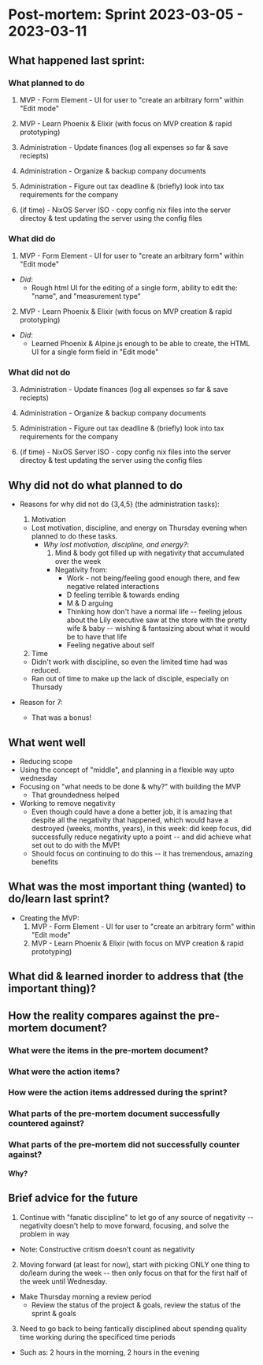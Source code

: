 # Post-mortem: Sprint 2023-03-05 - 2023-03-11

## What happened last sprint:

### What planned to do

1. MVP - Form Element - UI for user to "create an arbitrary form" within "Edit mode"
2. MVP - Learn Phoenix & Elixir (with focus on MVP creation & rapid prototyping)

3. Administration - Update finances (log all expenses so far & save reciepts)
4. Administration - Organize & backup company documents
5. Administration - Figure out tax deadline & (briefly) look into tax requirements for the company

7. (if time) - NixOS Server ISO - copy config nix files into the server directoy & test updating the server using the config files

### What did do

1. MVP - Form Element - UI for user to "create an arbitrary form" within "Edit mode"
  - *Did*:
    - Rough html UI for the editing of a single form, ability to edit the: "name", and "measurement type"
2. MVP - Learn Phoenix & Elixir (with focus on MVP creation & rapid prototyping)
  - *Did*:
    - Learned Phoenix & Alpine.js enough to be able to create, the HTML UI for a single form field in "Edit mode"

### What did not do

3. Administration - Update finances (log all expenses so far & save reciepts)
4. Administration - Organize & backup company documents
5. Administration - Figure out tax deadline & (briefly) look into tax requirements for the company

7. (if time) - NixOS Server ISO - copy config nix files into the server directoy & test updating the server using the config files


## Why did not do what planned to do

- Reasons for why did not do {3,4,5} (the administration tasks):
  1. Motivation
    - Lost motivation, discipline, and energy on Thursday evening when planned to do these tasks.
      - *Why lost motivation, discipline, and energy?*:
        1. Mind & body got filled up with negativity that accumulated over the week
          - Negativity from:
            - Work - not being/feeling good enough there, and few negative related interactions
            - D feeling terrible & towards ending
            - M & D arguing
            - Thinking how don't have a normal life -- feeling jelous about the Lily executive saw at the store with the pretty wife & baby -- wishing & fantasizing about what it would be to have that life
            - Feeling negative about self
  2. Time
    - Didn't work with discipline, so even the limited time had was reduced.
    - Ran out of time to make up the lack of disciple, especially on Thursady

- Reason for 7:
  - That was a bonus!

## What went well

- Reducing scope
- Using the concept of "middle", and planning in a flexible way upto wednesday
- Focusing on "what needs to be done & why?" with building the MVP
  - That groundedness helped
- Working to remove negativity
  - Even though could have a done a better job, it is amazing that despite all the negativity that happened, which would have a destroyed {weeks, months, years}, in this week: did keep focus, did successfully reduce negativity upto a point -- and did achieve what set out to do with the MVP!
  - Should focus on continuing to do this -- it has tremendous, amazing benefits

## What was the most important thing (wanted) to do/learn last sprint?

- Creating the MVP:
  1. MVP - Form Element - UI for user to "create an arbitrary form" within "Edit mode"
  2. MVP - Learn Phoenix & Elixir (with focus on MVP creation & rapid prototyping)

## What did & learned inorder to address that (the important thing)?


## How the reality compares against the pre-mortem document?

### What were the items in the pre-mortem document?

### What were the action items?

### How were the action items addressed during the sprint?

### What parts of the pre-mortem document successfully countered against?

### What parts of the pre-mortem did not successfully counter against?

#### Why?


## Brief advice for the future

1. Continue with "fanatic discipline" to let go of any source of negativity -- negativity doesn't help to move forward, focusing, and solve the problem in way
  - Note: Constructive critism doesn't count as negativity

2. Moving forward (at least for now), start with picking ONLY one thing to do/learn during the week -- then only focus on that for the first half of the week until Wednesday.
  - Make Thursday morning a review period
    - Review the status of the project & goals, review the status of the sprint & goals

3. Need to go back to being fantically disciplined about spending quality time working during the specificed time periods
  - Such as: 2 hours in the morning, 2 hours in the evening
